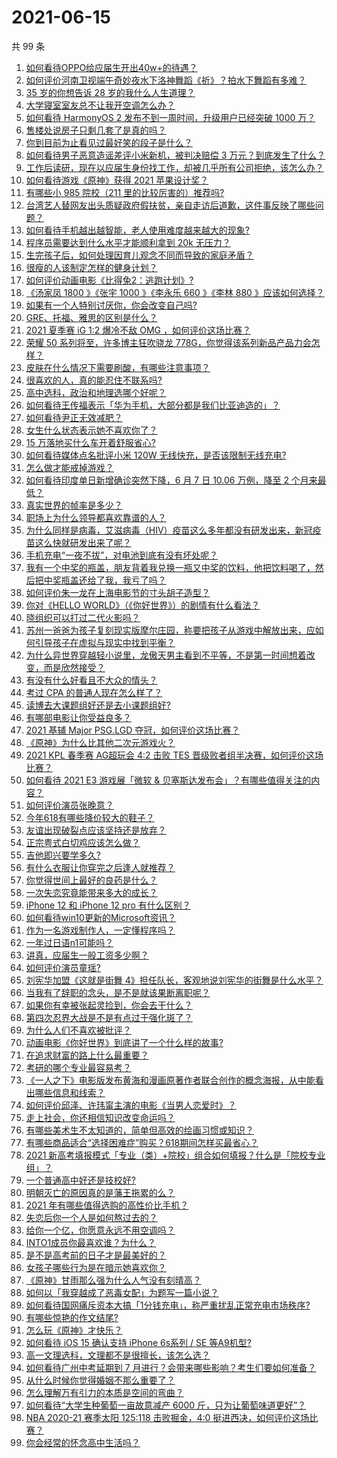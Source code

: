# 2021-06-15

共 99 条

<!-- BEGIN -->
<!-- 最后更新时间 Tue Jun 15 2021 10:38:05 GMT+0800 (China Standard Time) -->

1. [如何看待OPPO给应届生开出40w+的待遇？](https://www.zhihu.com/question/420016446)
2. [如何评价河南卫视端午奇妙夜水下洛神舞蹈《祈》？拍水下舞蹈有多难？](https://www.zhihu.com/question/464684523)
3. [35 岁的你想告诉 28 岁的我什么人生道理？](https://www.zhihu.com/question/345832687)
4. [大学寝室室友总不让我开空调怎么办？](https://www.zhihu.com/question/38044867)
5. [如何看待 HarmonyOS 2 发布不到一周时间，升级用户已经突破 1000
   万？](https://www.zhihu.com/question/464105336)
6. [售楼处说房子只剩几套了是真的吗？](https://www.zhihu.com/question/460961867)
7. [你到目前为止看见过最好笑的段子是什么？](https://www.zhihu.com/question/297417967)
8. [如何看待男子恶意造谣差评小米新机，被判决赔偿 3
   万元？到底发生了什么？](https://www.zhihu.com/question/464106592)
9. [工作后读研，现在以应届生身份找工作，却被几乎所有公司拒绝，该怎么办？](https://www.zhihu.com/question/365741144)
10. [如何看待游戏《原神》获得 2021 苹果设计奖？](https://www.zhihu.com/question/464501473)
11. [有哪些小 985 院校（211 里的比较厉害的）推荐吗?](https://www.zhihu.com/question/458752533)
12. [台湾艺人替网友出头质疑政府假扶贫，亲自走访后道歉，这件事反映了哪些问题？](https://www.zhihu.com/question/464604915)
13. [如何看待手机越出越智能，老人使用难度越来越大的现象?](https://www.zhihu.com/question/464837417)
14. [程序员需要达到什么水平才能顺利拿到 20k 无压力？](https://www.zhihu.com/question/47597895)
15. [生完孩子后，如何处理因育儿观念不同而导致的家庭矛盾？](https://www.zhihu.com/question/458455898)
16. [很瘦的人该制定怎样的健身计划？](https://www.zhihu.com/question/22716525)
17. [如何评价动画电影《比得兔2：逃跑计划》?](https://www.zhihu.com/question/460509561)
18. [《汤家凤 1800 》《张宇 1000 》《李永乐 660 》《李林 880
    》应该如何选择？](https://www.zhihu.com/question/374315667)
19. [如果有一个人特别讨厌你，你会改变自己吗?](https://www.zhihu.com/question/464036742)
20. [GRE、托福、雅思的区别是什么？](https://www.zhihu.com/question/21404415)
21. [2021 夏季赛 iG 1:2 爆冷不敌 OMG
    ，如何评价这场比赛？](https://www.zhihu.com/question/464979853)
22. [荣耀 50 系列将至，许多博主狂吹骁龙
    778G，你觉得该系列新品产品力会怎样？](https://www.zhihu.com/question/464079313)
23. [皮肤在什么情况下需要刷酸，有哪些注意事项？](https://www.zhihu.com/question/27430540)
24. [很喜欢的人，真的能忍住不联系吗?](https://www.zhihu.com/question/463467260)
25. [高中选科，政治和地理选哪个好呢？](https://www.zhihu.com/question/461969943)
26. [如何看待王传福表示「华为手机，大部分都是我们比亚迪造的」？](https://www.zhihu.com/question/464283085)
27. [如何看待尹正无效减肥？](https://www.zhihu.com/question/464743137)
28. [女生什么状态表示她不喜欢你了？](https://www.zhihu.com/question/302142050)
29. [15 万落地买什么车开着舒服省心?](https://www.zhihu.com/question/441839447)
30. [如何看待媒体点名批评小米 120W
    无线快充，是否该限制无线充电?](https://www.zhihu.com/question/464750035)
31. [怎么做才能戒掉游戏？](https://www.zhihu.com/question/463153729)
32. [如何看待印度单日新增确诊突然下降，6 月 7 日 10.06 万例，降至 2
    个月来最低？](https://www.zhihu.com/question/464053148)
33. [真实世界的帧率是多少？](https://www.zhihu.com/question/463432278)
34. [职场上为什么领导都喜欢靠谱的人？](https://www.zhihu.com/question/461979096)
35. [为什么同样是病毒，艾滋病毒（HIV）疫苗这么多年都没有研发出来，新冠疫苗这么快就研发出来了呢？](https://www.zhihu.com/question/464293186)
36. [手机充电“一夜不拔”，对电池到底有没有坏处呢？](https://www.zhihu.com/question/351666337)
37. [我有一个中奖的瓶盖，朋友背着我兑换一瓶又中奖的饮料，他把饮料喝了，然后把中奖瓶盖还给了我，我亏了吗？](https://www.zhihu.com/question/459981000)
38. [如何评价朱一龙在上海电影节的寸头胡子造型？](https://www.zhihu.com/question/464613394)
39. [你对《HELLO WORLD》（《你好世界》）的剧情有什么看法？](https://www.zhihu.com/question/464560889)
40. [晓组织可以打过二代火影吗？](https://www.zhihu.com/question/462986796)
41. [苏州一爸爸为孩子复刻现实版摩尔庄园，称要把孩子从游戏中解放出来，应如何引导孩子在虚拟与现实中找到平衡？](https://www.zhihu.com/question/464491170)
42. [为什么异世界穿越轻小说里，龙傲天男主看到不平等，不是第一时间想着改变，而是欣然接受？](https://www.zhihu.com/question/464353705)
43. [有没有什么好看且不大众的情头？](https://www.zhihu.com/question/412162154)
44. [考过 CPA 的普通人现在怎么样了？](https://www.zhihu.com/question/406026927)
45. [读博去大课题组好还是去小课题组好?](https://www.zhihu.com/question/463038422)
46. [有哪部电影让你受益良多？](https://www.zhihu.com/question/303835412)
47. [2021 基辅 Major PSG.LGD
    夺冠，如何评价这场比赛？](https://www.zhihu.com/question/464892135)
48. [《原神》为什么比其他二次元游戏火？](https://www.zhihu.com/question/463779591)
49. [2021 KPL 春季赛 AG超玩会 4:2 击败 TES
    晋级败者组半决赛，如何评价这场比赛？](https://www.zhihu.com/question/464861706)
50. [如何看待 2021 E3 游戏展「微软 &
    贝塞斯达发布会」？有哪些值得关注的内容？](https://www.zhihu.com/question/464870968)
51. [如何评价演员张晚意？](https://www.zhihu.com/question/460146061)
52. [今年618有哪些降价较大的鞋子？](https://www.zhihu.com/question/398064227)
53. [友谊出现破裂点应该坚持还是放弃？](https://www.zhihu.com/question/462488888)
54. [正宗粤式白切鸡应该怎么做？](https://www.zhihu.com/question/27634013)
55. [吉他即兴要学多久?](https://www.zhihu.com/question/437516695)
56. [有什么衣服让你穿完之后逢人就推荐？](https://www.zhihu.com/question/368860490)
57. [你觉得世间上最好的良药是什么？](https://www.zhihu.com/question/464242623)
58. [一次失恋究竟能带来多大的成长？](https://www.zhihu.com/question/364747959)
59. [iPhone 12 和 iPhone 12 pro 有什么区别？](https://www.zhihu.com/question/425539076)
60. [如何看待win10更新的Microsoft资讯？](https://www.zhihu.com/question/464120290)
61. [作为一名游戏制作人，一定懂程序吗？](https://www.zhihu.com/question/463337835)
62. [一年过日语n1可能吗？](https://www.zhihu.com/question/48377443)
63. [讲真，应届生一般工资多少啊？](https://www.zhihu.com/question/58570383)
64. [如何评价演员童瑶?](https://www.zhihu.com/question/374564039)
65. [刘宪华加盟《这就是街舞
    4》担任队长，客观地说刘宪华的街舞是什么水平？](https://www.zhihu.com/question/464486529)
66. [当我有了辞职的念头，是不是就该果断离职呢？](https://www.zhihu.com/question/399873490)
67. [如果你有幸被张起灵捡到，你会去干什么？](https://www.zhihu.com/question/451135363)
68. [第四次忍界大战是不是有点过于强化斑了？](https://www.zhihu.com/question/463167494)
69. [为什么人们不喜欢被批评？](https://www.zhihu.com/question/22987136)
70. [动画电影《你好世界》到底讲了一个什么样的故事?](https://www.zhihu.com/question/464262833)
71. [在追求财富的路上什么最重要？](https://www.zhihu.com/question/458500163)
72. [考研的哪个专业最容易考？](https://www.zhihu.com/question/322507815)
73. [《一人之下》电影版发布黄海和漫画原著作者联合创作的概念海报，从中能看出哪些信息和线索？](https://www.zhihu.com/question/464799145)
74. [如何评价邱泽、许玮甯主演的电影《当男人恋爱时》？](https://www.zhihu.com/question/461879258)
75. [走上社会，你还相信知识改变命运吗？](https://www.zhihu.com/question/463697639)
76. [有哪些美术生不太知道的，简单但高效的绘画习惯或知识？](https://www.zhihu.com/question/291527457)
77. [有哪些商品适合“选择困难症”购买？618期间怎样买最省心？](https://www.zhihu.com/question/464799772)
78. [2021
    新高考填报模式「专业（类）+院校」组合如何填报？什么是「院校专业组」？](https://www.zhihu.com/question/445687781)
79. [一个普通高中好还是技校好?](https://www.zhihu.com/question/463491459)
80. [明朝灭亡的原因真的是藩王拖累的么？](https://www.zhihu.com/question/458323327)
81. [2021 年有哪些值得选购的高性价比手机？](https://www.zhihu.com/question/445602881)
82. [失恋后你一个人是如何熬过去的？](https://www.zhihu.com/question/337271526)
83. [给你一个亿，你愿意永远不用空调吗？](https://www.zhihu.com/question/461752259)
84. [INTO1成员你最喜欢谁？为什么？](https://www.zhihu.com/question/459155590)
85. [是不是高考前的日子才是最美好的？](https://www.zhihu.com/question/463570391)
86. [女孩子哪些行为是在暗示她喜欢你？](https://www.zhihu.com/question/457449556)
87. [《原神》甘雨那么强为什么人气没有刻晴高？](https://www.zhihu.com/question/464391717)
88. [如何以「我穿越成了恶毒女配」为题写一篇小说？](https://www.zhihu.com/question/434090318)
89. [如何看待国网痛斥资本大搞「1分钱充电」，称严重扰乱正常充电市场秩序?](https://www.zhihu.com/question/464766118)
90. [有哪些惊艳的作文结尾?](https://www.zhihu.com/question/369181074)
91. [怎么玩《原神》才快乐？](https://www.zhihu.com/question/458800508)
92. [如何看待 iOS 15 确认支持 iPhone 6s系列 / SE
    等A9机型?](https://www.zhihu.com/question/463795738)
93. [高一文理选科，文理都不是很擅长，该怎么选？](https://www.zhihu.com/question/463506260)
94. [如何看待广州中考延期到 7
    月进行？会带来哪些影响？考生们要如何准备？](https://www.zhihu.com/question/464957932)
95. [从什么时候你觉得婚姻不那么重要了？](https://www.zhihu.com/question/454383382)
96. [怎么理解万有引力的本质是空间的弯曲？](https://www.zhihu.com/question/330796123)
97. [如何看待“大学生种葡萄一亩故意减产 6000
    斤，只为让葡萄味道更好”？](https://www.zhihu.com/question/464455061)
98. [NBA 2020-21 赛季太阳 125:118 击败掘金，4:0
    挺进西决，如何评价这场比赛？](https://www.zhihu.com/question/464894466)
99. [你会经常的怀念高中生活吗？](https://www.zhihu.com/question/430748904)

<!-- END -->

